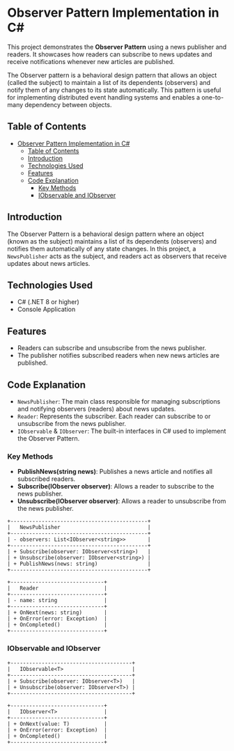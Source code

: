 ﻿
# Observer Pattern Implementation in C#

This project demonstrates the **Observer Pattern** using a news publisher and readers. It showcases how readers can subscribe to news updates and receive notifications whenever new articles are published.

The Observer pattern is a behavioral design pattern that allows an object (called the subject) to maintain a list of its dependents (observers) and notify them of any changes to its state automatically. This pattern is useful for implementing distributed event handling systems and enables a one-to-many dependency between objects.

## Table of Contents

- [Observer Pattern Implementation in C#](#observer-pattern-implementation-in-c)
  - [Table of Contents](#table-of-contents)
  - [Introduction](#introduction)
  - [Technologies Used](#technologies-used)
  - [Features](#features)
  - [Code Explanation](#code-explanation)
    - [Key Methods](#key-methods)
    - [IObservable and IObserver](#iobservable-and-iobserver)

## Introduction

The Observer Pattern is a behavioral design pattern where an object (known as the subject) maintains a list of its dependents (observers) and notifies them automatically of any state changes. In this project, a `NewsPublisher` acts as the subject, and readers act as observers that receive updates about news articles.

## Technologies Used

- C# (.NET 8 or higher)
- Console Application

## Features

- Readers can subscribe and unsubscribe from the news publisher.
- The publisher notifies subscribed readers when new news articles are published.


## Code Explanation

- `NewsPublisher`: The main class responsible for managing subscriptions and notifying observers (readers) about news updates.
- `Reader`: Represents the subscriber. Each reader can subscribe to or unsubscribe from the news publisher.
- `IObservable` & `IObserver`: The built-in interfaces in C# used to implement the Observer Pattern.

### Key Methods

- **PublishNews(string news)**: Publishes a news article and notifies all subscribed readers.
- **Subscribe(IObserver observer)**: Allows a reader to subscribe to the news publisher.
- **Unsubscribe(IObserver observer)**: Allows a reader to unsubscribe from the news publisher.

```plaintext
+--------------------------------------------+
|   NewsPublisher                            |
+--------------------------------------------+
| - observers: List<IObserver<string>>       |
+--------------------------------------------+
| + Subscribe(observer: IObserver<string>)   |
| + Unsubscribe(observer: IObserver<string>) |
| + PublishNews(news: string)                |
+--------------------------------------------+
```

```plaintext
+------------------------------+
|   Reader                     |
+------------------------------+
| - name: string               |
+------------------------------+
| + OnNext(news: string)       |
| + OnError(error: Exception)  |
| + OnCompleted()              |
+------------------------------+
```

### IObservable<T> and IObserver<T>

```plaintext
+---------------------------------------+
|   IObservable<T>                      |
+---------------------------------------+
| + Subscribe(observer: IObserver<T>)   |
| + Unsubscribe(observer: IObserver<T>) |
+---------------------------------------+

+------------------------------+
|   IObserver<T>               |
+------------------------------+
| + OnNext(value: T)           |
| + OnError(error: Exception)  |
| + OnCompleted()              |
+------------------------------+
```
